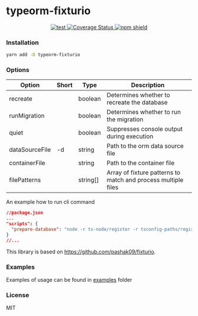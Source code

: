 # typeorm-fixturio

<p align="center">
  <a href="https://github.com/pashak09/typeorm-fixturio/actions">
    <img src="https://github.com/pashak09/typeorm-fixturio/actions/workflows/test-on-push.yml/badge.svg" alt="test" />
  </a>
  <a href="https://coveralls.io/github/pashak09/typeorm-fixturio?branch=main">
    <img src="https://coveralls.io/repos/github/pashak09/typeorm-fixturio/badge.svg?branch=main" alt="Coverage Status" />
  </a>
  <a href="https://www.npmjs.com/package/typeorm-fixturio">
    <img src="https://img.shields.io/npm/v/typeorm-fixturio" alt="npm shield" />
  </a>
</p>

### Installation
```bash
yarn add -D typeorm-fixturio
```

### Options

| Option           | Short | Type     | Description                                                   |
| ---------------- | ----- | -------- |---------------------------------------------------------------|
| recreate         |       | boolean  | Determines whether to recreate the database                   |
| runMigration     |       | boolean  | Determines whether to run the migration                       |
| quiet            |       | boolean  | Suppresses console output during execution                    |
| dataSourceFile   | -d    | string   | Path to the orm data source file                              |
| containerFile    |       | string   | Path to the container file                                    |
| filePatterns     |       | string[] | Array of fixture patterns to match and process multiple files |


An example how to run cli command

```json
//package.json
...
"scripts": {
  "prepare-database": "node -r ts-node/register -r tsconfig-paths/register ./node_modules/typeorm-fixturio/dist/cli.js -d ormconfig.ts --filePatterns 'tests/fixtures/**/*.ts' --recreate --runMigration"
}
//...
```

This library is based on https://github.com/pashak09/fixturio.

### Examples

Examples of usage can be found in <a href="https://github.com/pashak09/typeorm-fixturio/tree/master/examples">examples</a> folder

### License
MIT
